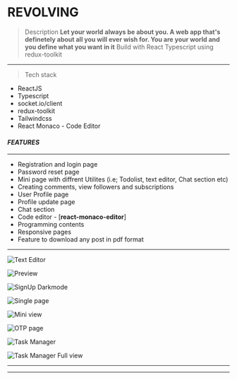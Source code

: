 # REVOLVING

> Description **Let your world always be about you. A web app that's definetely about all you will ever wish for. You are your world and you define what you want in it**
Build with React Typescript using redux-toolkit 
---

> Tech stack
* ReactJS
* Typescript
* socket.io/client
* redux-toolkit
* Tailwindcss
* React Monaco - Code Editor


#### _**FEATURES**_
---
* Registration and login page
* Password reset page
* Mini page with diffrent Utilites (i.e; Todolist, text editor, Chat section etc)
* Creating comments, view followers and subscriptions
* User Profile page
* Profile update page
* Chat section
* Code editor - [**react-monaco-editor**]
* Programming contents
* Responsive pages
* Feature to download any post in pdf format
----

![Text Editor](./src/images/preview1.png)

![Preview](./src/images/revolving-home-full.png)

![SignUp Darkmode](./src/images/darkMode-signUp.png)

![Single page](./src/images/single-mini.png)

![Mini view](./src/images/mini-view.png)

![OTP page](./src/images/otp-page.png)

![Task Manager](./src/images/taskManager.png)

![Task Manager Full view](./src/images/taskManager-full.png)

---

---
